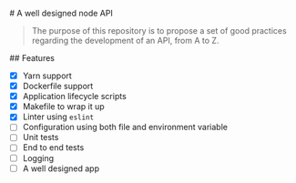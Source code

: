 # A well designed node API

> The purpose of this repository is to propose a set of good practices regarding
> the development of an API, from A to Z.

## Features

-   [x] Yarn support
-   [x] Dockerfile support
-   [x] Application lifecycle scripts
-   [x] Makefile to wrap it up
-   [x] Linter using `eslint`
-   [ ] Configuration using both file and environment variable
-   [ ] Unit tests
-   [ ] End to end tests
-   [ ] Logging
-   [ ] A well designed app

